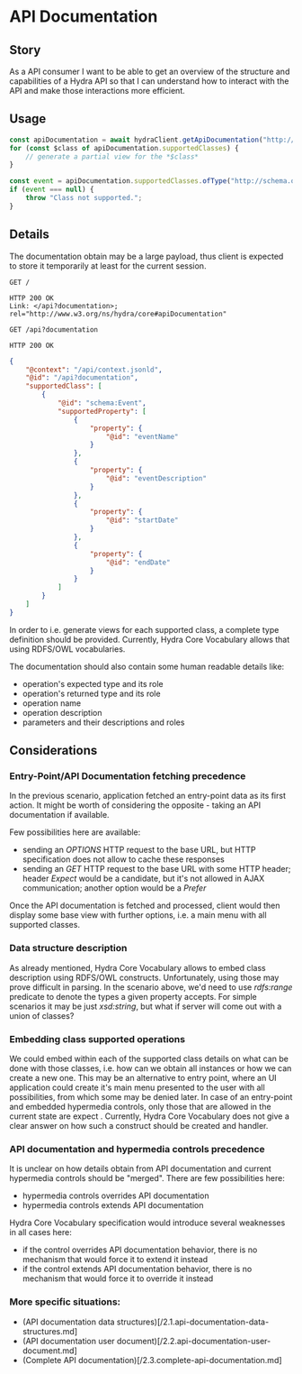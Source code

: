 # API Documentation

## Story

As a API consumer
I want to be able to get an overview of the structure and capabilities of a Hydra API
so that I can understand how to interact with the API and make those interactions more efficient.


## Usage

```typescript
const apiDocumentation = await hydraClient.getApiDocumentation("http://example.com/");
for (const $class of apiDocumentation.supportedClasses) {
    // generate a partial view for the *$class*
}

const event = apiDocumentation.supportedClasses.ofType("http://schema.org/Event");
if (event === null) {
    throw "Class not supported.";
}
```


## Details

The documentation obtain may be a large payload,
thus client is expected to store it temporarily at least for the current session.

```http
GET /
```

```http
HTTP 200 OK
Link: </api?documentation>; rel="http://www.w3.org/ns/hydra/core#apiDocumentation"
```

```http
GET /api?documentation
```

```http
HTTP 200 OK
```

```json
{
    "@context": "/api/context.jsonld",
    "@id": "/api?documentation",
    "supportedClass": [
        {
            "@id": "schema:Event",
            "supportedProperty": [
                {
                    "property": {
                        "@id": "eventName"
                    }
                },
                {
                    "property": {
                        "@id": "eventDescription"
                    }
                },
                {
                    "property": {
                        "@id": "startDate"
                    }
                },
                {
                    "property": {
                        "@id": "endDate"
                    }
                }
            ]
        }
    ]
}
```

In order to i.e. generate views for each supported class, a complete type definition should be provided.
Currently, Hydra Core Vocabulary allows that using RDFS/OWL vocabularies.

The documentation should also contain some human readable details like:
- operation's expected type and its role
- operation's returned type and its role
- operation name
- operation description
- parameters and their descriptions and roles


## Considerations

### Entry-Point/API Documentation fetching precedence

In the previous scenario, application fetched an entry-point data as its first action.
It might be worth of considering the opposite - taking an API documentation if available.

Few possibilities here are available:
- sending an _OPTIONS_ HTTP request to the base URL,
  but HTTP specification does not allow to cache these responses
- sending an _GET_ HTTP request to the base URL with some HTTP header;
  header _Expect_ would be a candidate, but it's not allowed in AJAX communication;
  another option would be a _Prefer_

Once the API documentation is fetched and processed,
client would then display some base view with further options,
i.e. a main menu with all supported classes.


### Data structure description

As already mentioned, Hydra Core Vocabulary allows to embed class description using RDFS/OWL constructs.
Unfortunately, using those may prove difficult in parsing.
In the scenario above, we'd need to use _rdfs:range_ predicate to denote the types a given property accepts.
For simple scenarios it may be just _xsd:string_, but what if server will come out with a union of classes?


### Embedding class supported operations

We could embed within each of the supported class details on what can be done with those classes,
i.e. how can we obtain all instances or how we can create a new one.
This may be an alternative to entry point, where an UI application could create it's main menu
presented to the user with all possibilities, from which some may be denied later.
In case of an entry-point and embedded hypermedia controls,
only those that are allowed in the current state are expect .
Currently, Hydra Core Vocabulary does not give a clear answer on how such a construct should be created and handler.


### API documentation and hypermedia controls precedence

It is unclear on how details obtain from API documentation and current hypermedia controls should be "merged".
There are few possibilities here:

- hypermedia controls overrides API documentation
- hypermedia controls extends API documentation

Hydra Core Vocabulary specification would introduce several weaknesses in all cases here:

- if the control overrides API documentation behavior, there is no mechanism that would force it to extend it instead
- if the control extends API documentation behavior, there is no mechanism that would force it to override it instead

### More specific situations:
- (API documentation data structures)[/2.1.api-documentation-data-structures.md]
- (API documentation user document)[/2.2.api-documentation-user-document.md]
- (Complete API documentation)[/2.3.complete-api-documentation.md]